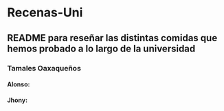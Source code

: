 # Recenas-Uni
## README para reseñar las distintas comidas que hemos probado a lo largo de la universidad

### Tamales Oaxaqueños
#### Alonso: 
#### Jhony: 
